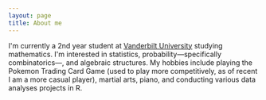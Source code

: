 ```yaml
---
layout: page
title: About me
---
```

I'm currently a 2nd year student at [Vanderbilt University](https://www.vanderbilt.edu/) studying mathematics. I'm interested in statistics, probability—specifically combinatorics—, and algebraic structures. My hobbies include playing the Pokemon Trading Card Game (used to play more competitively, as of recent I am a more casual player), martial arts, piano, and conducting various data analyses projects in R. 
